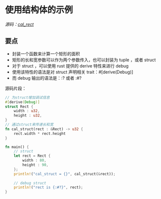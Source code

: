 # 使用结构体的示例

*源码：[cal_rect](https://gitee.com/A1G2G1/Rust_The_Book/tree/master/cal_rect)*

## 要点

- 封装一个函数来计算一个矩形的面积
- 矩形的长和宽参数可以作为两个参数传入，也可以封装为 tuple ，或者 struct
- 对于 struct ，可以使用 rust 提供的 derive 特性来进行 debug
- 使用该特性的语法是对 struct 声明相关 trait：#[derive(Debug)]
- 而 debug 输出的语法是：:? 或者 :#?

源码片段：
```rust
// 为struct增加调试信息
#[derive(Debug)]
struct Rect {
    width : u32,
    height : u32,
}
// 通过struct来传递长和宽
fn cal_struct(rect : &Rect) -> u32 {
    rect.width * rect.height
}

fn main() {
    // struct
    let rect = Rect {
        width : 80,
        height : 90,
    };
    println!("cal_struct = {}", cal_struct(&rect));
    
    // debug struct
    println!("rect is {:#?}", rect);
}
```